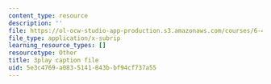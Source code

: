 ```yaml
---
content_type: resource
description: ''
file: https://ol-ocw-studio-app-production.s3.amazonaws.com/courses/6-451-principles-of-digital-communication-ii-spring-2005/5e3c4769a0835141843bbf94cf737a55_2ludHpG_Q60.vtt
file_type: application/x-subrip
learning_resource_types: []
resourcetype: Other
title: 3play caption file
uid: 5e3c4769-a083-5141-843b-bf94cf737a55
---
```

